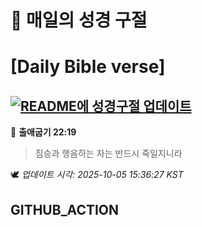 # 🙏 매일의 성경 구절
# [Daily Bible verse]
## [![README에 성경구절 업데이트](https://github.com/DONGSUKA/first_test/actions/workflows/update-readme-bible.yml/badge.svg)](https://github.com/DONGSUKA/first_test/actions/workflows/update-readme-bible.yml)
<!-- START_BIBLE_VERSE -->
📖 **출애굽기 22:19**
> 짐승과 행음하는 자는 반드시 죽일지니라

🕊️ _업데이트 시각: 2025-10-05 15:36:27 KST_
  <!-- END_BIBLE_VERSE -->
## GITHUB_ACTION
